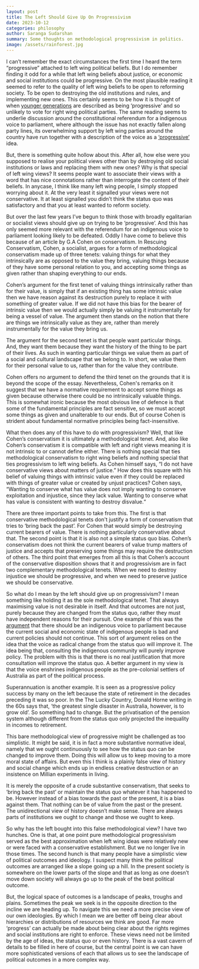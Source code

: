 ```yaml
---
layout: post
title: The Left Should Give Up On Progressivism
date: 2023-10-12
categories: philosophy
author: Saranga Sudarshan
summary: Some thoughts on methodological progressivism in politics.
image: /assets/rainforest.jpg
---
```

I can’t remember the exact circumstances the first time I heard the term “progressive” attached to left wing political beliefs. But I do remember finding it odd for a while that left wing beliefs about justice, or economic and social institutions could be progressive. On the most plausible reading it seemed to refer to the quality of left wing beliefs to be open to reforming society. To be open to destroying the old institutions and rules, and implementing new ones. This certainly seems to be how it is thought of when [younger generations](https://www.theguardian.com/australia-news/2023/jun/28/young-australians-far-less-likely-than-parents-to-vote-coalition-as-they-get-older-report-finds) are described as being ‘progressive’ and so unlikely to vote for right wing political parties. The same reading seems to underlie discussion around the constitutional referendum for a indigenous voice to parliament, where although the issue has not exactly fallen along party lines, its overwhelming support by left wing parties around the country have run together with a description of the voice as a [‘progressive’](https://www.abc.net.au/news/2023-09-15/victoria-progressive-no-campaign-voice-referendum/102846890) idea.

But, there is something quite hollow about this. After all, how else were you supposed to realise your political views other than by destroying old social institutions or laws and replacing them with new ones? Why is that special of left wing views? It seems people want to associate their views with a word that has nice connotations rather than interrogate the content of their beliefs. In anycase, I think like many left wing people, I simply stopped worrying about it. At the very least it signalled your views were not conservative. It at least signalled you didn’t think the status quo was satisfactory and that you at least wanted to reform society.

But over the last few years I’ve begun to think those with broadly egalitarian or socialist views should give up on trying to be ‘progressive’. And this has only seemed more relevant with the referendum for an indigenous voice to parliament looking likely to be defeated. Oddly I have come to believe this because of an article by G.A Cohen on conservatism. In Rescuing Conservatism, Cohen, a socialist, argues for a form of methodological conservatism made up of three tenets: valuing things for what they intrinsically are as opposed to the value they bring, valuing things because of they have some personal relation to you, and accepting some things as given rather than shaping everything to our ends.

Cohen’s argument for the first tenet of valuing things intrinsically rather than for their value, is simply that if an existing thing has some intrinsic value then we have reason against its destruction purely to replace it with something of greater value. If we did not have this bias for the bearer of intrinsic value then we would actually simply be valuing it instrumentally for being a vessel of value. The argument then stands on the notion that there are things we intrinsically value as they are, rather than merely instrumentally for the value they bring us.

The argument for the second tenet is that people want particular things. And, they want them because they want the history of the thing to be part of their lives. As such in wanting particular things we value them as part of a social and cultural landscape that we belong to. In short, we value them for their personal value to us, rather than for the value they contribute.

Cohen offers no argument to defend the third tenet on the grounds that it is beyond the scope of the essay. Nevertheless, Cohen's remarks on it suggest that we have a normative requirement to accept some things as given because otherwise there could be no intrinsically valuable things. This is somewhat ironic because the most obvious line of defence is that some of the fundamental principles are fact sensitive, so we must accept some things as given and unalterable to our ends. But of course Cohen is strident about fundamental normative principles being fact-insensitive.

What then does any of this have to do with progressivism? Well, that like Cohen’s conservatism it is ultimately a methodological tenet. And, also like Cohen’s conservatism it is compatible with left and right views meaning it is not intrinsic to or cannot define either. There is nothing special that ties methodological conservatism to right wing beliefs and nothing special that ties progressivism to left wing beliefs. As Cohen himself says, “I do not have conservative views about matters of justice.” How does this square with his belief of valuing things with intrinsic value even if they could be replaced with things of greater value or created by unjust practices? Cohen says, “Wanting to conserve what has value does not imply wanting to conserve exploitation and injustice, since they lack value. Wanting to conserve what has value is consistent with wanting to destroy disvalue.“ 

There are three important points to take from this. The first is that conservative methodological tenets don't justify a form of conservatism that tries to ‘bring back the past’. For Cohen that would simply be destroying current bearers of value. There is nothing particularly conservative about that. The second point is that it is also not a simple status quo bias. Cohen’s conservatism does not think the current bearers of value trump matters of justice and accepts that preserving some things may require the destruction of others. The third point that emerges from all this is that Cohen’s account of the conservative disposition shows that it and progressivism are in fact two complementary methodological tenets. When we need to destroy injustice we should be progressive, and when we need to preserve justice we should be conservative.

So what do I mean by the left should give up on progressivism? I mean something like holding it as the sole methodological tenet. That always maximising value is not desirable in itself. And that outcomes are not just, purely because they are changed from the status quo, rather they must have independent reasons for their pursuit. One example of this was the [argument](https://www.abc.net.au/news/2023-08-30/voice-to-parliament-yes-no-cases/102788518) that there should be an indigenous voice to parliament because the current social and economic state of indigenous people is bad and current policies should not continue. This sort of argument relies on the idea that the voice as radical change from the status quo will improve it. The idea being that, consulting the indigenous community will purely improve policy. The problem with this is that there is no real justification that more consultation will improve the status quo. A better argument in my view is that the voice enshrines indigenous people as the pre-colonial settlers of Australia as part of the political process.

Superannuation is another example. It is seen as a progressive policy success by many on the left because the state of retirement in the decades preceding it was so poor. In the The Lucky Country, Donald Horne writing in the 60s says that, ‘the greatest single disaster in Australia, however, is to grow old’. So something had to change. But the privatisation of the pension system although different from the status quo only projected the inequality in incomes to retirement. 

This bare methodological view of progressive might be challenged as too simplistic. It might be said, it is in fact a more substantive normative ideal, namely that we ought continuously to see how the status quo can be changed to improve them. Doing this will allow us to keep moving to a more moral state of affairs. But even this I think is a plainly false view of history and social change which ends up in endless creative destruction or an insistence on Millian experiments in living. 

It is merely the opposite of a crude substantive conservatism, that seeks to ‘bring back the past’ or maintain the status quo whatever it has happened to be. However instead of a bias towards the past or the present, it is a bias against them. That nothing can be of value from the past or the present. The unidirectional view of history doesn’t make sense. There are always parts of institutions we ought to change and those we ought to keep.

So why has the left bought into this false methodological view? I have two hunches. One is that, at one point pure methodological progressivism served as the best approximation when left wing ideas were relatively new or were faced with a conservative establishment. But we no longer live in those times. The second hunch is that many people have a simplistic view of political outcomes and ideology. I suspect many think the political outcomes are arranged like a slope going up a hill. In the present society is somewhere on the lower parts of the slope and that as long as one doesn’t move down society will always go up to the peak of the best political outcome. 
 
But, the logical space of outcomes is a landscape of peaks, troughs and plains. Sometimes the peak we seek is in the opposite direction to the incline we are heading up. To navigate this we need a more precise view of our own ideologies. By which I mean we are better off being clear about hierarchies or distributions of resources we think are good. Far more ‘progress’ can actually be made about being clear about the rights regimes and social institutions are right to enforce. These views need not be limited by the age of ideas, the status quo or even history. There is a vast cavern of details to be filled in here of course, but the central point is we can have more sophisticated versions of each that allows us to see the landscape of political outcomes in a more complex way.
